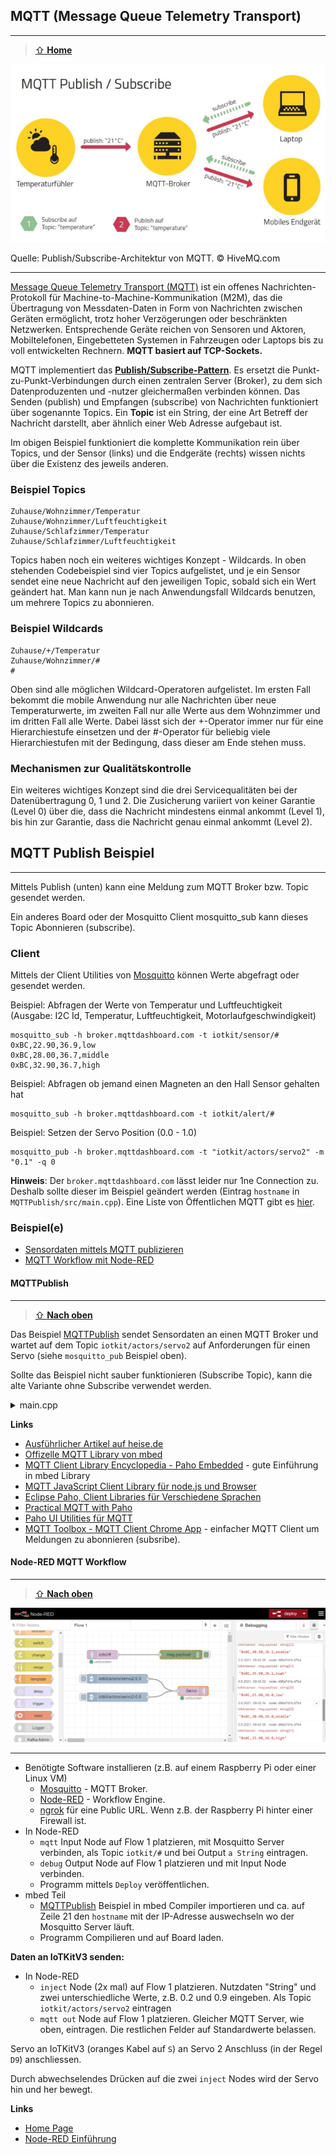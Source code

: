 ## MQTT (Message Queue Telemetry Transport)
***

> [⇧ **Home**](https://github.com/iotkitv3/intro)

![](https://raw.githubusercontent.com/iotkitv3/intro/main/images/MQTTPubSub.png)

Quelle: Publish/Subscribe-Architektur von MQTT. © HiveMQ.com
- - -

[Message Queue Telemetry Transport (MQTT)](http://de.wikipedia.org/wiki/MQ_Telemetry_Transport) ist ein offenes Nachrichten-Protokoll für Machine-to-Machine-Kommunikation (M2M), das die Übertragung von Messdaten-Daten in Form von Nachrichten zwischen Geräten ermöglicht, trotz hoher Verzögerungen oder beschränkten Netzwerken. Entsprechende Geräte reichen von Sensoren und Aktoren, Mobiltelefonen, Eingebetteten Systemen in Fahrzeugen oder Laptops bis zu voll entwickelten Rechnern. **MQTT basiert auf TCP-Sockets.**

MQTT implementiert das [**Publish/Subscribe-Pattern**](http://de.wikipedia.org/wiki/Beobachter_(Entwurfsmuster)). Es ersetzt die Punkt-zu-Punkt-Verbindungen durch einen zentralen Server (Broker), zu dem sich Datenproduzenten und -nutzer gleichermaßen verbinden können. Das Senden (publish) und Empfangen (subscribe) von Nachrichten funktioniert über sogenannte Topics. Ein **Topic** ist ein String, der eine Art Betreff der Nachricht darstellt, aber ähnlich einer Web Adresse aufgebaut ist.

Im obigen Beispiel funktioniert die komplette Kommunikation rein über Topics, und der Sensor (links) und die Endgeräte (rechts) wissen nichts über die Existenz des jeweils anderen.

### Beispiel Topics

	Zuhause/Wohnzimmer/Temperatur
	Zuhause/Wohnzimmer/Luftfeuchtigkeit
	Zuhause/Schlafzimmer/Temperatur
	Zuhause/Schlafzimmer/Luftfeuchtigkeit						

Topics haben noch ein weiteres wichtiges Konzept - Wildcards. In oben stehenden Codebeispiel sind vier Topics aufgelistet, und je ein Sensor sendet eine neue Nachricht auf den jeweiligen Topic, sobald sich ein Wert geändert hat. Man kann nun je nach Anwendungsfall Wildcards benutzen, um mehrere Topics zu abonnieren.

### Beispiel Wildcards 

	Zuhause/+/Temperatur
	Zuhause/Wohnzimmer/#
	#

Oben sind alle möglichen Wildcard-Operatoren aufgelistet. Im ersten Fall bekommt die mobile Anwendung nur alle Nachrichten über neue Temperaturwerte, im zweiten Fall nur alle Werte aus dem Wohnzimmer und im dritten Fall alle Werte. Dabei lässt sich der +-Operator immer nur für eine Hierarchiestufe einsetzen und der #-Operator für beliebig viele Hierarchiestufen mit der Bedingung, dass dieser am Ende stehen muss.

### Mechanismen zur Qualitätskontrolle 

Ein weiteres wichtiges Konzept sind die drei Servicequalitäten bei der Datenübertragung 0, 1 und 2. Die Zusicherung variiert von keiner Garantie (Level 0) über die, dass die Nachricht mindestens einmal ankommt (Level 1), bis hin zur Garantie, dass die Nachricht genau einmal ankommt (Level 2).

## MQTT Publish Beispiel
***

Mittels Publish (unten) kann eine Meldung zum MQTT Broker bzw. Topic gesendet werden.

Ein anderes Board oder der Mosquitto Client mosquitto_sub kann dieses Topic Abonnieren (subscribe).

### Client

Mittels der Client Utilities von [Mosquitto](https://projects.eclipse.org/projects/technology.mosquitto) können Werte abgefragt oder gesendet werden.

Beispiel: Abfragen der Werte von Temperatur und Luftfeuchtigkeit (Ausgabe: I2C Id, Temperatur, Luftfeuchtigkeit, Motorlaufgeschwindigkeit)

    mosquitto_sub -h broker.mqttdashboard.com -t iotkit/sensor/#
    0xBC,22.90,36.9,low
    0xBC,28.00,36.7,middle
    0xBC,32.90,36.7,high

Beispiel: Abfragen ob jemand einen Magneten an den Hall Sensor gehalten hat
    
    mosquitto_sub -h broker.mqttdashboard.com -t iotkit/alert/#
    
Beispiel: Setzen der Servo Position (0.0 - 1.0) 

    mosquitto_pub -h broker.mqttdashboard.com -t "iotkit/actors/servo2" -m "0.1" -q 0    

**Hinweis**: Der `broker.mqttdashboard.com` lässt leider nur 1ne Connection zu. Deshalb sollte dieser im Beispiel geändert werden (Eintrag `hostname` in `MQTTPublish/src/main.cpp`). Eine Liste von Öffentlichen MQTT gibt es [hier](https://github.com/mqtt/mqtt.github.io/wiki/public_brokers).

### Beispiel(e)

* [Sensordaten mittels MQTT publizieren](#mqttpublish)
* [MQTT Workflow mit Node-RED](#node-red-mqtt-workflow)

#### MQTTPublish
***

> [⇧ **Nach oben**](#beispiele)

Das Beispiel [MQTTPublish](main.cpp) sendet Sensordaten an einen MQTT Broker und wartet auf dem Topic `iotkit/actors/servo2` auf Anforderungen für einen Servo (siehe `mosquitto_pub` Beispiel oben).

Sollte das Beispiel nicht sauber funktionieren (Subscribe Topic), kann die alte Variante ohne Subscribe verwendet werden.

<details><summary>main.cpp</summary>  


    /** MQTT Publish von Sensordaten */
    #include "mbed.h"
    #include "OLEDDisplay.h"
    #include "Motor.h"
    
    #if MBED_CONF_IOTKIT_HTS221_SENSOR == true
    #include "HTS221Sensor.h"
    #endif
    #if MBED_CONF_IOTKIT_BMP180_SENSOR == true
    #include "BMP180Wrapper.h"
    #endif
    
    #ifdef TARGET_K64F
    #include "QEI.h"
    #include "MFRC522.h"
    
    // NFC/RFID Reader (SPI)
    MFRC522    rfidReader( MBED_CONF_IOTKIT_RFID_MOSI, MBED_CONF_IOTKIT_RFID_MISO, MBED_CONF_IOTKIT_RFID_SCLK, MBED_CONF_IOTKIT_RFID_SS, MBED_CONF_IOTKIT_RFID_RST ); 
    //Use X2 encoding by default.
    QEI wheel (MBED_CONF_IOTKIT_BUTTON2, MBED_CONF_IOTKIT_BUTTON3, NC, 624);
    #endif
    
    #include <MQTTClientMbedOs.h>
    #include <MQTTNetwork.h>
    #include <MQTTClient.h>
    #include <MQTTmbed.h> // Countdown
    
    // Sensoren wo Daten fuer Topics produzieren
    static DevI2C devI2c( MBED_CONF_IOTKIT_I2C_SDA, MBED_CONF_IOTKIT_I2C_SCL );
    #if MBED_CONF_IOTKIT_HTS221_SENSOR == true
    static HTS221Sensor hum_temp(&devI2c);
    #endif
    #if MBED_CONF_IOTKIT_BMP180_SENSOR == true
    static BMP180Wrapper hum_temp( &devI2c );
    #endif
    AnalogIn hallSensor( MBED_CONF_IOTKIT_HALL_SENSOR );
    DigitalIn button( MBED_CONF_IOTKIT_BUTTON1 );
    
    // Topic's
    char* topicTEMP = (char*) "iotkit/sensor";
    char* topicALERT = (char*) "iotkit/alert";
    char* topicBUTTON = (char*) "iotkit/button";
    char* topicENCODER = (char*) "iotkit/encoder";
    char* topicRFID = (char*) "iotkit/rfid";
    // MQTT Brocker
    char* hostname = (char*) "cloud.tbz.ch";
    int port = 1883;
    // MQTT Message
    MQTT::Message message;
    // I/O Buffer
    char buf[100];
    
    // Klassifikation 
    char cls[3][10] = { "low", "middle", "high" };
    int type = 0;
    
    // UI
    OLEDDisplay oled( MBED_CONF_IOTKIT_OLED_RST, MBED_CONF_IOTKIT_OLED_SDA, MBED_CONF_IOTKIT_OLED_SCL );
    DigitalOut led1( MBED_CONF_IOTKIT_LED1 );
    DigitalOut alert( MBED_CONF_IOTKIT_LED3 );
    
    // Aktore(n)
    Motor m1( MBED_CONF_IOTKIT_MOTOR2_PWM, MBED_CONF_IOTKIT_MOTOR2_FWD, MBED_CONF_IOTKIT_MOTOR2_REV ); // PWM, Vorwaerts, Rueckwarts
    PwmOut speaker( MBED_CONF_IOTKIT_BUZZER );
    
    /** Hilfsfunktion zum Publizieren auf MQTT Broker */
    void publish( MQTTNetwork &mqttNetwork, MQTT::Client<MQTTNetwork, Countdown> &client, char* topic )
    {
        led1 = 1;
        printf("Connecting to %s:%d\r\n", hostname, port);
        
        int rc = mqttNetwork.connect(hostname, port);
        if (rc != 0)
            printf("rc from TCP connect is %d\r\n", rc);
    
        MQTTPacket_connectData data = MQTTPacket_connectData_initializer;
        data.MQTTVersion = 3;
        data.clientID.cstring = (char*) "mbed-sample";
        data.username.cstring = (char*) "testuser";
        data.password.cstring = (char*) "testpassword";
        if ((rc = client.connect(data)) != 0)
            printf("rc from MQTT connect is %d\r\n", rc);
    
        MQTT::Message message;    
        
        oled.cursor( 2, 0 );
        oled.printf( "Topi: %s\n", topic );
        oled.cursor( 3, 0 );    
        oled.printf( "Push: %s\n", buf );
        message.qos = MQTT::QOS0;
        message.retained = false;
        message.dup = false;
        message.payload = (void*) buf;
        message.payloadlen = strlen(buf)+1;
        client.publish( topic, message);  
        
        // Verbindung beenden, ansonsten ist nach 4x Schluss
        if ((rc = client.disconnect()) != 0)
            printf("rc from disconnect was %d\r\n", rc);
    
        mqttNetwork.disconnect();
        led1 = 0;
    }
    
    /** Hauptprogramm */
    int main()
    {
        uint8_t id;
        float temp, hum;
        int encoder;
        alert = 0;
        
        oled.clear();
        oled.printf( "MQTTPublish\r\n" );
        oled.printf( "host: %s:%s\r\n", hostname, port );
    
        printf("\nConnecting to %s...\n", MBED_CONF_APP_WIFI_SSID);
        oled.printf( "SSID: %s\r\n", MBED_CONF_APP_WIFI_SSID );
        
        // Connect to the network with the default networking interface
        // if you use WiFi: see mbed_app.json for the credentials
        WiFiInterface *wifi = WiFiInterface::get_default_instance();
        if ( !wifi ) 
        {
            printf("ERROR: No WiFiInterface found.\n");
            return -1;
        }
        printf("\nConnecting to %s...\n", MBED_CONF_APP_WIFI_SSID);
        int ret = wifi->connect( MBED_CONF_APP_WIFI_SSID, MBED_CONF_APP_WIFI_PASSWORD, NSAPI_SECURITY_WPA_WPA2 );
        if ( ret != 0 ) 
        {
            printf("\nConnection error: %d\n", ret);
            return -1;
        }    
    
        // TCP/IP und MQTT initialisieren (muss in main erfolgen)
        MQTTNetwork mqttNetwork( wifi );
        MQTT::Client<MQTTNetwork, Countdown> client(mqttNetwork);
        
        /* Init all sensors with default params */
        hum_temp.init(NULL);
        hum_temp.enable(); 
    
    #ifdef TARGET_K64F
        // RFID Reader initialisieren
        rfidReader.PCD_Init();  
    #endif
        
        while   ( 1 ) 
        {
            // Temperator und Luftfeuchtigkeit
            hum_temp.read_id(&id);
            hum_temp.get_temperature(&temp);
            hum_temp.get_humidity(&hum);    
            if  ( type == 0 )
            {
                temp -= 5.0f;
                m1.speed( 0.0f );
            }
            else if  ( type == 2 )
            {
                temp += 5.0f;
                m1.speed( 1.0f );
            }
            else
            {
                m1.speed( 0.75f );
            }
            sprintf( buf, "0x%X,%2.2f,%2.1f,%s", id, temp, hum, cls[type] ); 
            type++;
            if  ( type > 2 )
                type = 0;       
            publish( mqttNetwork, client, topicTEMP );
            
            // alert Tuer offen 
            printf( "Hall %4.4f, alert %d\n", hallSensor.read(), alert.read() );
            if  ( hallSensor.read() > 0.6f )
            {
                // nur einmal Melden!, bis Reset
                if  ( alert.read() == 0 )
                {
                    sprintf( buf, "alert: hall" );
                    message.payload = (void*) buf;
                    message.payloadlen = strlen(buf)+1;
                    publish( mqttNetwork, client, topicALERT );
                    alert = 1;
                }
                speaker.period( 1.0 / 3969.0 );      // 3969 = Tonfrequenz in Hz
                speaker = 0.5f;
                thread_sleep_for( 500 );
                speaker.period( 1.0 / 2800.0 );
                thread_sleep_for( 500 );
            }
            else
            {
                alert = 0;
                speaker = 0.0f;
            }
    
            // Button (nur wenn gedrueckt)
            if  ( button == 0 )
            {
                sprintf( buf, "ON" );
                publish( mqttNetwork, client, topicBUTTON );
            }
    
    #ifdef TARGET_K64F
    
            // Encoder
            encoder = wheel.getPulses();
            sprintf( buf, "%d", encoder );
            publish( mqttNetwork, client, topicENCODER );
            
            // RFID Reader
            if ( rfidReader.PICC_IsNewCardPresent())
                if ( rfidReader.PICC_ReadCardSerial()) 
                {
                    // Print Card UID (2-stellig mit Vornullen, Hexadecimal)
                    printf("Card UID: ");
                    for ( int i = 0; i < rfidReader.uid.size; i++ )
                        printf("%02X:", rfidReader.uid.uidByte[i]);
                    printf("\n");
                    
                    // Print Card type
                    int piccType = rfidReader.PICC_GetType(rfidReader.uid.sak);
                    printf("PICC Type: %s \n", rfidReader.PICC_GetTypeName(piccType) );
                    
                    sprintf( buf, "%02X:%02X:%02X:%02X:", rfidReader.uid.uidByte[0], rfidReader.uid.uidByte[1], rfidReader.uid.uidByte[2], rfidReader.uid.uidByte[3] );
                    publish( mqttNetwork, client, topicRFID );                
                    
                }        
    #endif        
    
            thread_sleep_for    ( 500 );
        }
    }
    
</p></details>

**Links** 

*   [Ausführlicher Artikel auf heise.de](http://www.heise.de/developer/artikel/MQTT-Protokoll-fuer-das-Internet-der-Dinge-2168152.html)
*   [Offizelle MQTT Library von mbed](https://github.com/ARMmbed/mbed-mqtt)
*   [MQTT Client Library Encyclopedia - Paho Embedded](https://www.hivemq.com/blog/mqtt-client-library-encyclopedia-paho-embedded/) - gute Einführung in mbed Library
*   [MQTT JavaScript Client Library für node.js und Browser](https://github.com/mqttjs/MQTT.js)
*   [Eclipse Paho, Client Libraries für Verschiedene Sprachen](http://www.eclipse.org/paho/)
*   [Practical MQTT with Paho](http://www.infoq.com/articles/practical-mqtt-with-paho)
*   [Paho UI Utilities für MQTT](https://wiki.eclipse.org/Paho/GUI_Utility)
*   [MQTT Toolbox - MQTT Client Chrome App](https://www.hivemq.com/blog/mqtt-toolbox-mqtt-client-chrome-app/) - einfacher MQTT Client um Meldungen zu abonnieren (subsribe).

#### Node-RED MQTT Workflow
***

> [⇧ **Nach oben**](#beispiele)

![](https://raw.githubusercontent.com/iotkitv3/intro/main/images/NodeREDMQTT.png)

- - -

* Benötigte Software installieren (z.B. auf einem Raspberry Pi oder einer Linux VM)
    * [Mosquitto](https://mosquitto.org/) - MQTT Broker.
    * [Node-RED](https://nodered.org/) - Workflow Engine.
    * [ngrok](https://ngrok.com/) für eine Public URL. Wenn z.B. der Raspberry Pi hinter einer Firewall ist.
* In Node-RED
    * `mqtt` Input Node auf Flow 1 platzieren, mit Mosquitto Server verbinden, als Topic `iotkit/#` und bei Output `a String` eintragen.
    * `debug` Output Node auf Flow 1 platzieren und mit Input Node verbinden.
    * Programm mittels `Deploy` veröffentlichen.
* mbed Teil
    * [MQTTPublish](#mqttpublish) Beispiel in mbed Compiler importieren und ca. auf Zeile 21 den `hostname` mit der IP-Adresse auswechseln wo der Mosquitto Server läuft. 
    * Programm Compilieren und auf Board laden.
    
**Daten an IoTKitV3 senden:**

* In Node-RED
    * `inject` Node (2x mal) auf Flow 1 platzieren. Nutzdaten "String" und zwei unterschiedliche Werte, z.B. 0.2 und 0.9 eingeben. Als Topic `iotkit/actors/servo2` eintragen
    * `mqtt out` Node auf Flow 1 platzieren. Gleicher MQTT Server, wie oben, eintragen. Die restlichen Felder auf Standardwerte belassen.

Servo an IoTKitV3 (oranges Kabel auf `S`) an Servo 2 Anschluss (in der Regel `D9`) anschliessen.

Durch abwechselendes Drücken auf die zwei `inject` Nodes wird der Servo hin und her bewegt.

**Links**
 
 * [Home Page](https://nodered.org/)
 * [Node-RED Einführung](https://www.youtube.com/watch?v=f5o4tIz2Zzc)


